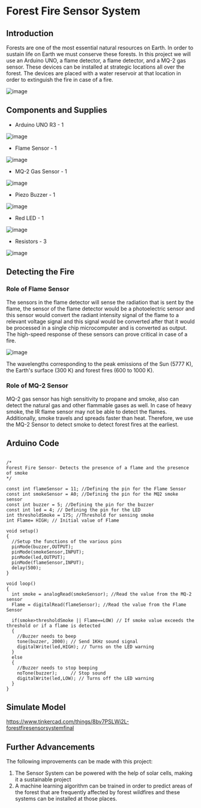 # Forest Fire Sensor System
## Introduction
Forests are one of the most essential natural resources on Earth. In order to sustain life on Earth we must conserve these forests. In this project we will use an Arduino UNO, a flame detector, a flame detector, and a MQ-2 gas sensor. These devices can be installed at strategic locations all over the forest. The devices are placed with a water reservoir at that location in order to extinguish the fire in case of a fire. 

![image](https://user-images.githubusercontent.com/82715887/121134279-d9af1100-c850-11eb-9e2a-836963d7fbd2.png)

## Components and Supplies
 * Arduino UNO R3 - 1
 
 
 ![image](https://user-images.githubusercontent.com/82715887/121132908-5a6d0d80-c84f-11eb-8ffa-d429d5bbb460.png)
 * Flame Sensor - 1
 
 
 ![image](https://user-images.githubusercontent.com/82715887/121132966-6953c000-c84f-11eb-9452-2029f6443f4f.png)
 * MQ-2 Gas Sensor  - 1
 
 
 ![image](https://user-images.githubusercontent.com/82715887/121133183-aa4bd480-c84f-11eb-8010-c4f84afb7ac5.png)
 * Piezo Buzzer - 1
 
 
 ![image](https://user-images.githubusercontent.com/82715887/121133252-c0599500-c84f-11eb-8f13-596119b76bf0.png)
 * Red LED  - 1
 
 
 ![image](https://user-images.githubusercontent.com/82715887/121133333-d36c6500-c84f-11eb-8c55-fb3c0ce80d12.png)
* Resistors  - 3


![image](https://user-images.githubusercontent.com/82715887/121133525-1595a680-c850-11eb-8a56-025e0daf54fa.png)


## Detecting the Fire

### Role of Flame Sensor
The sensors in the flame detector will sense the radiation that is sent by the flame, the sensor of the flame detector would be a photoelectric sensor and this sensor would convert the radiant intensity signal of the flame to a relevant voltage signal and this signal would be converted after that it would be processed in a single chip microcomputer and is converted as output. The high-speed response of these sensors can prove critical in case of a fire.

![image](https://user-images.githubusercontent.com/82715887/120279378-fb9a1800-c2d3-11eb-8e19-abbed31a709c.png)

The wavelengths corresponding to the peak emissions of the Sun (5777 K), the Earth's surface (300 K) and forest fires (600 to 1000 K).

### Role of MQ-2 Sensor
MQ-2 gas sensor has high sensitivity to propane and smoke, also can detect the natural gas and other flammable gases as well. In case of heavy smoke, the IR flame sensor may not be able to detect the flames. Additionally, smoke travels and spreads faster than heat. Therefore, we use the MQ-2 Sensor to detect smoke to detect forest fires at the earliest.

## Arduino Code

```

/*
Forest Fire Sensor- Detects the presence of a flame and the presence of smoke
*/

const int flameSensor = 11; //Defining the pin for the Flame Sensor
const int smokeSensor = A0; //Defining the pin for the MQ2 smoke sensor
const int buzzer = 5; //Defining the pin for the buzzer
const int led = 4; // Defining the pin for the LED
int thresholdSmoke = 175; //Threshold for sensing smoke
int Flame= HIGH; // Initial value of Flame

void setup()
{
  //Setup the functions of the various pins
  pinMode(buzzer,OUTPUT);
  pinMode(smokeSensor,INPUT);
  pinMode(led,OUTPUT);
  pinMode(flameSensor,INPUT);
  delay(500);  
}

void loop() 
{
  int smoke = analogRead(smokeSensor); //Read the value from the MQ-2 sensor
  Flame = digitalRead(flameSensor); //Read the value from the Flame Sensor

  if(smoke>thresholdSmoke || Flame==LOW) // If smoke value exceeds the threshold or if a flame is detected
  {
    //Buzzer needs to beep
    tone(buzzer, 2000); // Send 1KHz sound signal
    digitalWrite(led,HIGH); // Turns on the LED warning
  }
  else
  {
    //Buzzer needs to stop beeping
    noTone(buzzer);     // Stop sound
    digitalWrite(led,LOW); // Turns off the LED warning
  }
}
```
## Simulate Model
https://www.tinkercad.com/things/8bv7PSLWi2L-forestfiresensorsystemfinal

## Further Advancements
The following improvements can be made with this project:
1. The Sensor System can be powered with the help of solar cells, making it a sustainable project
2. A machine learning algorithm can be trained in order to predict areas of the forest that are frequently affected by forest wildfires and these systems can be installed at those places.
